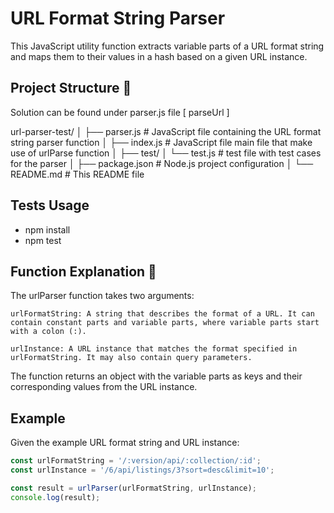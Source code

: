 # URL Format String Parser 

This JavaScript utility function extracts variable parts of a URL format string and maps them to their values in a hash based on a given URL instance. 

## Project Structure :rocket:

Solution can be found under parser.js file [ parseUrl ]

url-parser-test/
│
├── parser.js # JavaScript file containing the URL format string parser function
│
├── index.js # JavaScript file main file that make use of urlParse function 
│
├── test/
│ └── test.js # test file with test cases for the parser
│
├── package.json # Node.js project configuration
│
└── README.md # This README file


## Tests Usage

* npm install
* npm test

## Function Explanation :rocket:

The urlParser function takes two arguments:

    urlFormatString: A string that describes the format of a URL. It can contain constant parts and variable parts, where variable parts start with a colon (:).

    urlInstance: A URL instance that matches the format specified in urlFormatString. It may also contain query parameters.

The function returns an object with the variable parts as keys and their corresponding values from the URL instance.

## Example

Given the example URL format string and URL instance:

```javascript
const urlFormatString = '/:version/api/:collection/:id';
const urlInstance = '/6/api/listings/3?sort=desc&limit=10';

const result = urlParser(urlFormatString, urlInstance);
console.log(result);
```


